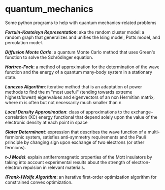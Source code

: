 # quantum_mechanics
Some python programs to help with quantum mechanics-related problems

***Fortuin-Kasteleyn Representation***: aka the random cluster model: a random graph that generalizes and unifies 
the Ising model, Potts model, and percolation model.

***Diffusion Monte Carlo***: a quantum Monte Carlo method that uses Green's function to solve the Schrödinger equation.

***Hartree-Fock***: a method of approximation for the determination of the wave function and the energy of a quantum many-body system in a stationary state.

***Lanczos Algorithm***:  iterative method that is an adaptation of power methods to find the m "most useful" (tending towards extreme highest/lowest) eigenvalues and eigenvectors of an nxn Hermitian matrix, where m is often but not necessarily much smaller than n.

***Local Density Approximation***: class of approximations to the exchange–correlation (XC) energy functional that depend solely upon the value of the electronic density at each point in space

***Slater Determinant***: expression that describes the wave function of a multi-fermionic system, satisfies anti-symmetry requirements and the Pauli principle by changing sign upon exchange of two electrons (or other fermions).

***t-J Model***: explain antiferromagnetic properties of the Mott insulators by taking into account experimental results about the strength of electron-electron repulsion in relevant materials.

***(Frank-)Wolfe Algorithm***: an iterative first-order optimization algorithm for constrained convex optimization.
